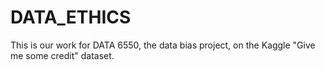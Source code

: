 # DATA_ETHICS

This is our work for DATA 6550, the data bias project, on the Kaggle "Give me some credit" dataset.

